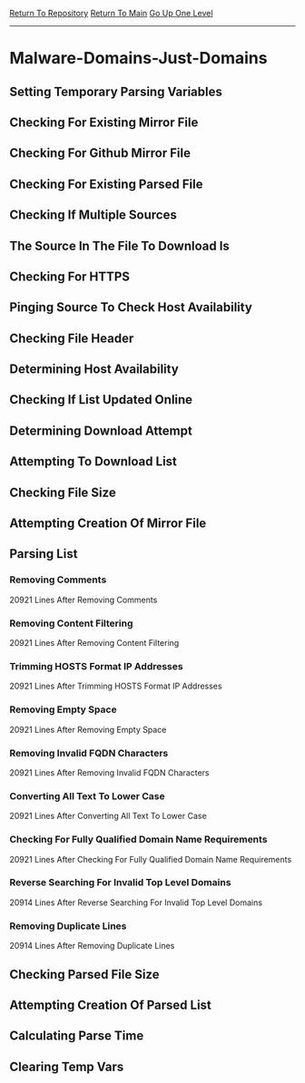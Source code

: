 [Return To Repository](https://github.com/deathbybandaid/piholeparser/)
[Return To Main](https://github.com/deathbybandaid/piholeparser/blob/master/RecentRunLogs/Mainlog.md)
[Go Up One Level](https://github.com/deathbybandaid/piholeparser/blob/master/RecentRunLogs/TopLevelScripts/30-Processing-Blacklists.md)
____________________________________
# Malware-Domains-Just-Domains
## Setting Temporary Parsing Variables
## Checking For Existing Mirror File
## Checking For Github Mirror File
## Checking For Existing Parsed File
## Checking If Multiple Sources
## The Source In The File To Download Is
## Checking For HTTPS
## Pinging Source To Check Host Availability
## Checking File Header
## Determining Host Availability
## Checking If List Updated Online
## Determining Download Attempt
## Attempting To Download List
## Checking File Size
## Attempting Creation Of Mirror File
## Parsing List
### Removing Comments
20921 Lines After Removing Comments
### Removing Content Filtering
20921 Lines After Removing Content Filtering
### Trimming HOSTS Format IP Addresses
20921 Lines After Trimming HOSTS Format IP Addresses
### Removing Empty Space
20921 Lines After Removing Empty Space
### Removing Invalid FQDN Characters
20921 Lines After Removing Invalid FQDN Characters
### Converting All Text To Lower Case
20921 Lines After Converting All Text To Lower Case
### Checking For Fully Qualified Domain Name Requirements
20921 Lines After Checking For Fully Qualified Domain Name Requirements
### Reverse Searching For Invalid Top Level Domains
20914 Lines After Reverse Searching For Invalid Top Level Domains
### Removing Duplicate Lines
20914 Lines After Removing Duplicate Lines
## Checking Parsed File Size
## Attempting Creation Of Parsed List
## Calculating Parse Time
## Clearing Temp Vars
